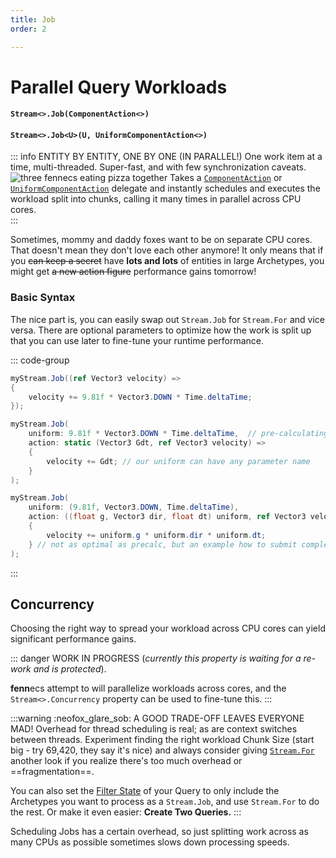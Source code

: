```yaml
---
title: Job
order: 2

---
```

# Parallel Query Workloads
#### `Stream<>.Job(ComponentAction<>)`
#### `Stream<>.Job<U>(U, UniformComponentAction<>)`

::: info ENTITY BY ENTITY, ONE BY ONE (IN PARALLEL!)
One work item at a time, multi-threaded. Super-fast, and with few synchronization caveats.
![three fennecs eating pizza together](https://fennecs.tech/img/fennec-job.png)
Takes a [`ComponentAction`](Delegates.md#ComponentAction-and-UniformComponentAction) or [`UniformComponentAction`](Delegates.md#ComponentAction-and-UniformComponentAction) delegate and instantly schedules and executes the workload split into chunks, calling it many times in parallel across CPU cores.  
:::

Sometimes, mommy and daddy foxes want to be on separate CPU cores. That doesn't mean they don't love each other anymore! It only means that if you ~~can keep a secret~~ have **lots and lots** of entities in large Archetypes, you might get ~~a new action figure~~ performance gains tomorrow!

### Basic Syntax
The nice part is, you can easily swap out `Stream.Job` for `Stream.For` and vice versa. There are optional parameters to optimize how the work is split up that you can use later to fine-tune your runtime performance.

::: code-group

```cs [Job(...) plain]
myStream.Job((ref Vector3 velocity) => 
{
    velocity += 9.81f * Vector3.DOWN * Time.deltaTime;
});
```

```cs [Job&lt;U&gt;(...) with uniform float]
myStream.Job(
    uniform: 9.81f * Vector3.DOWN * Time.deltaTime,  // pre-calculating gravity
    action: static (Vector3 Gdt, ref Vector3 velocity) => 
    {
        velocity += Gdt; // our uniform can have any parameter name
    }
); 
```
```cs [Job&lt;U&gt;(...) with uniform tuple]
myStream.Job(
    uniform: (9.81f, Vector3.DOWN, Time.deltaTime),
    action: ((float g, Vector3 dir, float dt) uniform, ref Vector3 velocity) => 
    {
        velocity += uniform.g * uniform.dir * uniform.dt;
    } // not as optimal as precalc, but an example how to submit complex tuples
); 
```
:::

## Concurrency
Choosing the right way to spread your workload across CPU cores can yield significant performance gains.

::: danger WORK IN PROGRESS (*currently this property is waiting for a re-work and is protected*).

**fenn**ecs attempt to will parallelize workloads across cores, and the `Stream<>.Concurrency` property can be used to fine-tune this. 
:::

:::warning :neofox_glare_sob: A GOOD TRADE-OFF LEAVES EVERYONE MAD!
Overhead for thread scheduling is real; as are context switches between threads. Experiment finding the right workload Chunk Size (start big - try 69,420, they say it's nice) and always consider giving [`Stream.For`](Stream.For.md) another look if you realize there's too much overhead or ==fragmentation==.

You can also set the [Filter State](Filters.md) of your Query to only include the Archetypes you want to process as a `Stream.Job`, and use `Stream.For` to do the rest. Or make it even easier: **Create Two Queries.**
:::

Scheduling Jobs has a certain overhead, so just splitting work across as many CPUs as possible sometimes slows down processing speeds.


